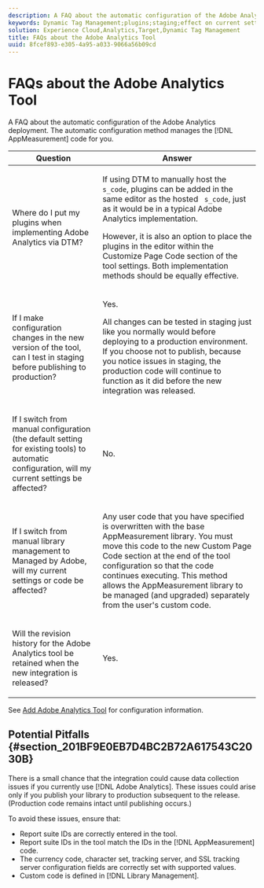 ```yaml
---
description: A FAQ about the automatic configuration of the Adobe Analytics deployment. The automatic configuration method manages the AppMeasurement code for you.
keywords: Dynamic Tag Management;plugins;staging;effect on current settings;revision history;potential pitfalls;report suite id;currency code;tracking server;ssl tracking server;custom code;library management
solution: Experience Cloud,Analytics,Target,Dynamic Tag Management
title: FAQs about the Adobe Analytics Tool
uuid: 8fcef893-e305-4a95-a033-9066a56b09cd
---
```


# FAQs about the Adobe Analytics Tool

A FAQ about the automatic configuration of the Adobe Analytics deployment. The automatic configuration method manages the [!DNL AppMeasurement] code for you.

<table id="table_A50D00E2C47A473B92DA800FB08FE640"> 
 <thead> 
  <tr> 
   <th colname="col1" class="entry"> Question </th> 
   <th colname="col2" class="entry"> Answer </th> 
  </tr> 
 </thead>
 <tbody> 
  <tr> 
   <td colname="col1"> <p> Where do I put my plugins when implementing Adobe Analytics via DTM? </p> </td> 
   <td colname="col2"> <p> If using DTM to manually host the <code> s_code</code>, plugins can be added in the same editor as the hosted <code> s_code</code>, just as it would be in a typical Adobe Analytics implementation. </p> <p>However, it is also an option to place the plugins in the editor within the <span class="term"> Customize Page Code</span> section of the tool settings. Both implementation methods should be equally effective. </p> </td> 
  </tr> 
  <tr> 
   <td colname="col1"> <p>If I make configuration changes in the new version of the tool, can I test in staging before publishing to production? </p> </td> 
   <td colname="col2"> <p>Yes. </p> <p>All changes can be tested in staging just like you normally would before deploying to a production environment. If you choose not to publish, because you notice issues in staging, the production code will continue to function as it did before the new integration was released. </p> </td> 
  </tr> 
  <tr> 
   <td colname="col1"> <p>If I switch from manual configuration (the default setting for existing tools) to automatic configuration, will my current settings be affected? </p> </td> 
   <td colname="col2"> <p>No. </p> </td> 
  </tr> 
  <tr> 
   <td colname="col1"> <p>If I switch from manual library management to Managed by Adobe, will my current settings or code be affected? </p> </td> 
   <td colname="col2"> <p>Any user code that you have specified is overwritten with the base <span class="keyword"> AppMeasurement</span> library. You must move this code to the new <span class="wintitle"> Custom Page Code</span> section at the end of the tool configuration so that the code continues executing. This method allows the <span class="keyword"> AppMeasurement</span> library to be managed (and upgraded) separately from the user's custom code. </p> </td> 
  </tr> 
  <tr> 
   <td colname="col1"> <p>Will the revision history for the <span class="keyword"> Adobe Analytics</span> tool be retained when the new integration is released? </p> </td> 
   <td colname="col2"> <p>Yes. </p> </td> 
  </tr> 
 </tbody> 
</table>

See [Add Adobe Analytics Tool](/help/implement/other/dtm/c-aa-tool/analytics-dtm.md) for configuration information.

## Potential Pitfalls {#section_201BF9E0EB7D4BC2B72A617543C2030B}

There is a small chance that the integration could cause data collection issues if you currently use [!DNL Adobe Analytics]. These issues could arise only if you publish your library to production subsequent to the release. (Production code remains intact until publishing occurs.)

To avoid these issues, ensure that:

* Report suite IDs are correctly entered in the tool.
* Report suite IDs in the tool match the IDs in the [!DNL AppMeasurement] code.
* The currency code, character set, tracking server, and SSL tracking server configuration fields are correctly set with supported values.
* Custom code is defined in [!DNL Library Management].

